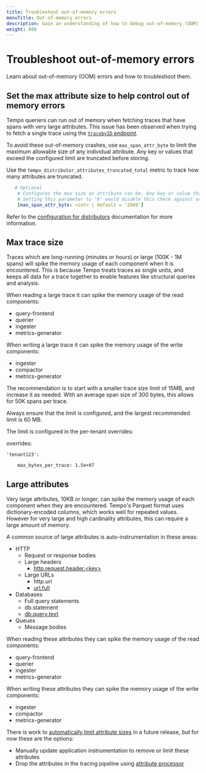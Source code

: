 ```yaml
---
title: Troubleshoot out-of-memory errors
menuTitle: Out-of-memory errors
description: Gain an understanding of how to debug out-of-memory (OOM) errors.
weight: 600
---
```


# Troubleshoot out-of-memory errors

Learn about out-of-memory (OOM) errors and how to troubleshoot them.

## Set the max attribute size to help control out of memory errors

Tempo queriers can run out of memory when fetching traces that have spans with very large attributes.
This issue has been observed when trying to fetch a single trace using the [`tracebyID` endpoint](https://grafana.com/docs/tempo/latest/api_docs/#query).

To avoid these out-of-memory crashes, use `max_span_attr_byte` to limit the maximum allowable size of any individual attribute.
Any key or values that exceed the configured limit are truncated before storing.

Use the `tempo_distributor_attributes_truncated_total` metric to track how many attributes are truncated.

```yaml
   # Optional
    # Configures the max size an attribute can be. Any key or value that exceeds this limit will be truncated before storing
    # Setting this parameter to '0' would disable this check against attribute size
    [max_span_attr_byte: <int> | default = '2048']
```

Refer to the [configuration for distributors](https://grafana.com/docs/tempo/<TEMPO_VERSION>/configuration/#distributor) documentation for more information.

## Max trace size

Traces which are long-running (minutes or hours) or large (100K - 1M spans) will spike the memory usage of each component when it is encountered. This is because Tempo treats traces as single units, and keeps all data for a trace together to enable features like structural queries and analysis.

When reading a large trace it can spike the memory usage of the read components:

* query-frontend
* querier
* ingester
* metrics-generator

When writing a large trace it can spike the memory usage of the write components:

* ingester
* compactor
* metrics-generator

The recommendation is to start with a smaller trace size limit of 15MB, and increase it as needed.  With an average span size of 300 bytes, this allows for 50K spans per trace.

Always ensure that the limit is configured, and the largest recommended limit is 60 MB.

The limit is configured in the per-tenant overrides:

overrides:

    'tenant123':

        max_bytes_per_trace: 1.5e+07

## Large attributes

Very large attributes, 10KB or longer, can spike the memory usage of each component when they are encountered.  Tempo's Parquet format uses dictionary-encoded columns, which works well for repeated values. However for very large and high cardinality attributes, this can require a large amount of memory.

A common source of large attributes is auto-instrumentation in these areas:

* HTTP
    * Request or response bodies
    * Large headers
        * [http.request.header.&lt;key>](https://opentelemetry.io/docs/specs/semconv/attributes-registry/http/)
    * Large URLs
        * http.url
        * [url.full](https://opentelemetry.io/docs/specs/semconv/attributes-registry/url/)
* Databases
    * Full query statements
    * db.statement
    * [db.query.text](https://opentelemetry.io/docs/specs/semconv/attributes-registry/db/)
* Queues
    * Message bodies

When reading these attributes they can spike the memory usage of the read components:

* query-frontend
* querier
* ingester
* metrics-generator

When writing these attributes they can spike the memory usage of the write components:
* ingester
* compactor
* metrics-generator

There is work to [automatically limit attribute sizes](https://github.com/grafana/tempo/pull/4335) in a future release, but for now these are the options:

* Manually update application instrumentation to remove or limit these attributes
* Drop the attributes in the tracing pipeline using [attribute processor](https://github.com/open-telemetry/opentelemetry-collector-contrib/tree/main/processor/attributesprocessor)
